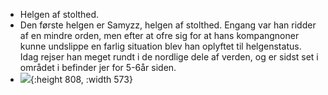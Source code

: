 - Helgen af stolthed.
- Den første helgen er Samyzz, helgen af stolthed. Engang var han ridder af en mindre orden, men efter at ofre sig for at hans kompangnoner kunne undslippe en farlig situation blev han oplyftet til helgenstatus. Idag rejser han meget rundt i de nordlige dele af verden, og er sidst set i området i befinder jer for 5-6år siden.
- ![](https://i.imgur.com/cs0hH0G.jpeg){:height 808, :width 573}